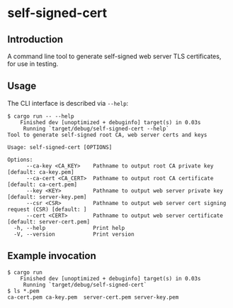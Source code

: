 
# self-signed-cert

## Introduction

A command line tool to generate self-signed web server TLS certificates,
for use in testing.

## Usage

The CLI interface is described via `--help`:
```
$ cargo run -- --help
    Finished dev [unoptimized + debuginfo] target(s) in 0.03s
     Running `target/debug/self-signed-cert --help`
Tool to generate self-signed root CA, web server certs and keys

Usage: self-signed-cert [OPTIONS]

Options:
      --ca-key <CA_KEY>    Pathname to output root CA private key [default: ca-key.pem]
      --ca-cert <CA_CERT>  Pathname to output root CA certificate [default: ca-cert.pem]
      --key <KEY>          Pathname to output web server private key [default: server-key.pem]
      --csr <CSR>          Pathname to output web server cert signing request (CSR) [default: ]
      --cert <CERT>        Pathname to output web server certificate [default: server-cert.pem]
  -h, --help               Print help
  -V, --version            Print version

```

## Example invocation

```
$ cargo run
    Finished dev [unoptimized + debuginfo] target(s) in 0.03s
     Running `target/debug/self-signed-cert`
$ ls *.pem
ca-cert.pem	ca-key.pem	server-cert.pem	server-key.pem
```

